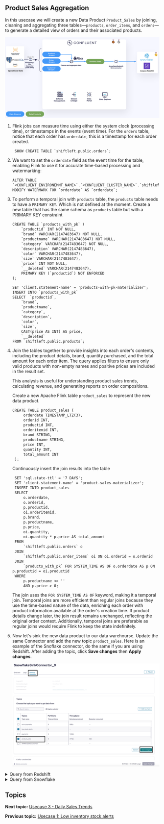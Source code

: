 
## Product Sales Aggregation
In this usecase we will create a new Data Product ```Product_Sales``` by joining, cleaning and aggregating three tables—`products`, `order_items`, and `orders`—to generate a detailed view of orders and their associated products.

![Architecture](./assets/usecase2.png) 


1. Flink jobs can measure time using either the system clock (processing time), or timestamps in the events (event time). For the ```orders``` table, notice that each order has ```orderdate```, this is a timestamp for each order created. 
   
   ```
    SHOW CREATE TABLE `shiftleft.public.orders`;
   ```
2. We want to set the ```orderdate``` field as the event time for the table, enabling Flink to use it for accurate time-based processing and watermarking:

    ```
    ALTER TABLE `<CONFLUENT_ENVIRONEMNT_NAME>`.`<CONFLUENT_CLUSTER_NAME>`.`shiftleft.public.orders` MODIFY WATERMARK FOR `orderdate` AS `orderdate`;
    ```

3. To perform a temporal join with ```products``` table, the ```products``` table needs to have a ```PRIMARY KEY```. Which is not defined at the moment. Create a new table that has the same schema as ```products``` table but with a PRIMARY KEY constraint

    ```
    CREATE TABLE `products_with_pk` (
        `productid` INT NOT NULL,
        `brand` VARCHAR(2147483647) NOT NULL,
        `productname` VARCHAR(2147483647) NOT NULL,
        `category` VARCHAR(2147483647) NOT NULL,
        `description` VARCHAR(2147483647),
        `color` VARCHAR(2147483647),
        `size` VARCHAR(2147483647),
        `price` INT NOT NULL,
        `__deleted` VARCHAR(2147483647),
        PRIMARY KEY (`productid`) NOT ENFORCED
    );
    ```

    ```
    SET 'client.statement-name' = 'products-with-pk-materializer';
    INSERT INTO `products_with_pk`
    SELECT  `productid`,
        `brand`,
        `productname`,
        `category`,
        `description`,
        `color`,
        `size`,
        CAST(price AS INT) AS price,
        `__deleted`
    FROM `shiftleft.public.products`;
    ```

4. Join the tables together to provide insights into each order's contents, including the product details, brand, quantity purchased, and the total amount for each order item. The query applies filters to ensure only valid products with non-empty names and positive prices are included in the result set.

    This analysis is useful for understanding product sales trends, calculating revenue, and generating reports on order compositions.


   Create a new Apache Flink table ```product_sales``` to represent the new data product.
   
   ```
   CREATE TABLE product_sales (
        orderdate TIMESTAMP_LTZ(3),
        orderid INT,
        productid INT,
        orderitemid INT,
        brand STRING,
        productname STRING,
        price INT,
        quantity INT,
        total_amount INT
    );
   ```
   Continuously insert the join results into the table
   ```
    SET 'sql.state-ttl' = '7 DAYS';
    SET 'client.statement-name' = 'product-sales-materializer';
    INSERT INTO product_sales 
    SELECT 
        o.orderdate,
        o.orderid,
        p.productid,
        oi.orderitemid,
        p.brand,
        p.productname,
        p.price, 
        oi.quantity, 
        oi.quantity * p.price AS total_amount 
    FROM 
        `shiftleft.public.orders` o
    JOIN 
        `shiftleft.public.order_items` oi ON oi.orderid = o.orderid
    JOIN 
        `products_with_pk` FOR SYSTEM_TIME AS OF o.orderdate AS p ON p.productid = oi.productid
    WHERE 
        p.productname <> '' 
        AND p.price > 0;

   ```
    The join uses the ```FOR SYSTEM_TIME AS OF``` keyword, making it a temporal join. Temporal joins are more efficient than regular joins because they use the time-based nature of the data, enriching each order with product information available at the order's creation time. If product details change later, the join result remains unchanged, reflecting the original order context. Additionally, temporal joins are preferable as regular joins would require Flink to keep the state indefinitely.

5. Now let's sink the new data product to our data warehourse. Update the same Connector and add the new topic `product_sales`. Here is an example of the Snoflake connector, do the same if you are using Redshift. After adding the topic, click **Save changes** then **Apply changes**.
   
   ![Update Snowflake Conector](./assets/usecase2_sf.png)


<details>
<summary>Query from Redshift</summary>

1. In the [Amazon Redshift Query V2 Editor page](console.aws.amazon.com/sqlworkbench/home), run the follwing SQL Statement to preview the new table.
    ```
    
    SELECT
        *
    FROM
        "mydb"."public"."PRODUCT_SALES";

    ```
     ![Redshift Results](./assets/usecase2_rs_res.png)

</details>



<details>
<summary>Query from Snowflake </summary>

1. In Snowflake UI, go to Worksheets and run the follwing SQL Statement to preview the new table.
    ```
    SELECT * FROM PRODUCTION.PUBLIC.PRODUCT_SALES
    ```
     ![Snowflake Results](./assets/usecase2_sf_res.png)

</details>

## Topics

**Next topic:** [Usecase 3 - Daily Sales Trends](../Usecase3/USECASE3-README.md)

**Previous topic:** [Usecase 1: Low inventory stock alerts](../Usecase1/USECASE1-README.md)